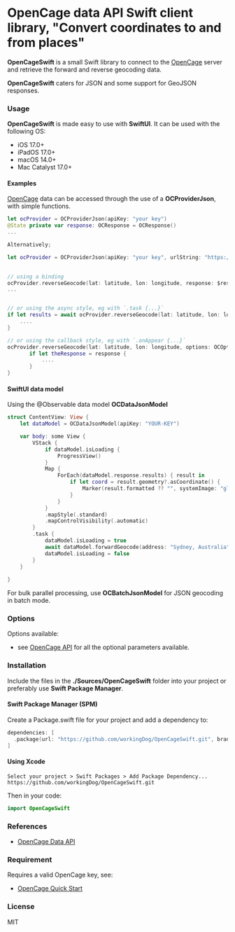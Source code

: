 # OpenCage data API Swift client library, "Convert coordinates to and from places"

**OpenCageSwift** is a small Swift library to connect to the [OpenCage](https://opencagedata.com/) server and retrieve the forward and reverse geocoding data.
          
**OpenCageSwift** caters for JSON and some support for GeoJSON responses.        
          
                                                                    
### Usage

**OpenCageSwift** is made easy to use with **SwiftUI**. 
It can be used with the following OS: 

- iOS 17.0+
- iPadOS 17.0+
- macOS 14.0+
- Mac Catalyst 17.0+

#### Examples

[OpenCage](https://opencagedata.com/) data can be accessed through the use of a **OCProviderJson**, with simple functions.

```swift
let ocProvider = OCProviderJson(apiKey: "your key")
@State private var response: OCResponse = OCResponse()
...

Alternatively;

let ocProvider = OCProviderJson(apiKey: "your key", urlString: "https://api.opencagedata.com/geocode/v1")
                                                                        

// using a binding
ocProvider.reverseGeocode(lat: latitude, lon: longitude, response: $response, options: OCOptions())
...


// or using the async style, eg with `.task {...}`
if let results = await ocProvider.reverseGeocode(lat: latitude, lon: longitude, options: OCOptions()) {
    ....
}

// or using the callback style, eg with `.onAppear {...}`
ocProvider.reverseGeocode(lat: latitude, lon: longitude, options: OCOptions()) { response in
       if let theResponse = response {
           ....
       }
}
```

#### SwiftUI data model

Using the @Observable data model **OCDataJsonModel**


```swift
struct ContentView: View {
    let dataModel = OCDataJsonModel(apiKey: "YOUR-KEY")

    var body: some View {
        VStack {
            if dataModel.isLoading {
                ProgressView()
            }
            Map {
                ForEach(dataModel.response.results) { result in
                    if let coord = result.geometry?.asCoordinate() {
                        Marker(result.formatted ?? "", systemImage: "globe", coordinate: coord)
                    }
                }
            }
            .mapStyle(.standard)
            .mapControlVisibility(.automatic)
        }
        .task {
            dataModel.isLoading = true
            await dataModel.forwardGeocode(address: "Sydney, Australia", options: OCOptions())
            dataModel.isLoading = false
        }
    }
  
}
```


For bulk parallel processing, use **OCBatchJsonModel** for JSON geocoding in batch mode.


### Options

Options available:

-   see [OpenCage API](https://opencagedata.com/api#optional-params) for all the optional parameters available.

### Installation

Include the files in the **./Sources/OpenCageSwift** folder into your project or preferably use **Swift Package Manager**.

#### Swift Package Manager (SPM)

Create a Package.swift file for your project and add a dependency to:

```swift
dependencies: [
  .package(url: "https://github.com/workingDog/OpenCageSwift.git", branch: "main")
]
```

#### Using Xcode

    Select your project > Swift Packages > Add Package Dependency...
    https://github.com/workingDog/OpenCageSwift.git

Then in your code:

```swift
import OpenCageSwift
```
    
### References

-    [OpenCage Data API](https://opencagedata.com/api)


### Requirement

Requires a valid OpenCage key, see:

-    [OpenCage Quick Start](https://opencagedata.com/api#quickstart)

### License

MIT

